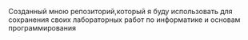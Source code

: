 Созданный мною репозиторий,который я буду использовать для сохранения своих лабораторных работ по информатике и основам программирования